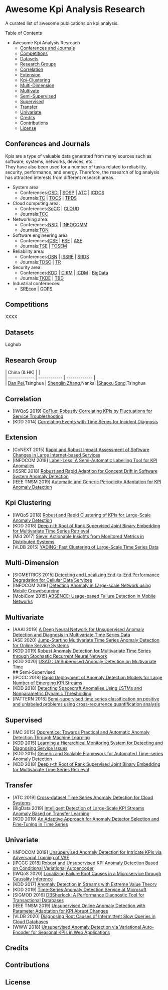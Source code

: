 # Awesome Kpi Analysis Research  


A curated list of awesome publications on kpi analysis.  
  
Table of Contents    

- Awesome Kpi Analysis Resreach  
	- [Conferences and Journals](#1)
	- [Competitions](#2)  
	- [Datasets](#3)  
	- [Research Groups](#4)  
	- [Correlation](#5)
	- [Extension](#6)
	- [Kpi-Clustering](#7)
	- [Multi-Dimension](#8)
	- [Multivate](#9)  
	- [Semi-Supervised](#10)  
	- [Supervised](#11)  
	- [Transfer](#12)  
	- [Univariate](#13)  
	- [Credits](#14)
	- [Contributions](#15)
	- [License](#16)


## <span id="1">Conferences and Journals</span> 
Kpis are a type of valuable data generated from many sources such as software, systems, networks, devices, etc.   
They have also been used for a number of tasks related to reliability, security, performance, and energy. Therefore, the research of log analysis has attracted interests from different research areas.  


- System area  
	- Conferences:[OSDI](https://dblp.uni-trier.de/db/conf/osdi/index.html) | [SOSP](https://dblp.uni-trier.de/db/conf/sosp/index.html) | [ATC](https://dblp.uni-trier.de/db/conf/atc/index.html) | [ICDCS](https://dblp.uni-trier.de/db/conf/icdcs/index.html)  
	- Journals:[TC](https://dblp.uni-trier.de/db/journals/tc/index.html) | [TOCS](https://dblp.uni-trier.de/db/journals/tocs/index.html) | [TPDS](https://dblp.uni-trier.de/db/journals/tpds/index.html)  
- Cloud computing area:
	- Conferences:[SoCC](https://dblp.uni-trier.de/db/conf/cloud/index.html) | [CLOUD](https://dblp.uni-trier.de/db/conf/IEEEcloud/index.html)
	- Journals:[TCC](https://dblp.uni-trier.de/db/journals/tcc/index.html)
- Networking area:  
	- Conferences:[NSDI](https://dblp.uni-trier.de/db/conf/nsdi/index.html) | [INFOCOMM](https://dblp.uni-trier.de/db/conf/infocom/index.html)  
	- Journals:[TON](https://dblp.uni-trier.de/db/journals/ton/index.html)  
- Software engineering area  
	- Conferences:[ICSE](https://dblp.uni-trier.de/db/conf/icse/index.html) | [FSE](https://dblp.uni-trier.de/db/conf/fse/index.html) | [ASE](https://dblp.uni-trier.de/db/conf/kbse/index.html)  
	- Journals:[TSE](https://dblp.uni-trier.de/db/journals/tse/index.html) | [TOSEM](https://dblp.uni-trier.de/db/journals/tosem/index.html)  
- Reliability area:
	- Conferences:[DSN](https://dblp.uni-trier.de/db/conf/dsn/index.html) | [ISSRE](https://dblp.uni-trier.de/db/conf/issre/index.html) | [SRDS](https://dblp.uni-trier.de/db/conf/srds/index.html)  
	- Journals:[TDSC](https://dblp.uni-trier.de/db/journals/tdsc/index.html) | [TR](https://dblp.uni-trier.de/db/journals/tr/index.html)
- Security area:  
	- Conferences:[KDD](https://dblp.uni-trier.de/db/conf/kdd/index.html) | [CIKM](https://dblp.uni-trier.de/db/conf/cikm/index.html) | [ICDM](https://dblp.uni-trier.de/db/conf/icdm/index.html) | [BigData](https://dblp.uni-trier.de/db/conf/bigdata/index.html)
	- Journals:[TKDE](https://dblp.uni-trier.de/db/journals/tkde/index.html) | [TBD](https://dblp.uni-trier.de/db/journals/tbd/index.html)
- Industrial conferneces:  
	- [SREcon](https://www.usenix.org/conferences/byname/925) | [GOPS](https://www.bagevent.com/event/GOPS2019-shenzhen?bag_track=bagevent)
## <span id="2">Competitions</span>  
XXXX  
## <span id="3">Datasets</span>
Loghub  
## <span id="4">Research Group</span>  

  |    China (& HK)   |              |  
  | -------------     | ------------  | -------------  |  
  | [Dan Pei](https://netman.aiops.org/~peidan/),Tsinghua  | [Shenglin Zhang](http://nkcs.iops.ai/shenglinzhang/),Nankai  |[Shaoxu Song](http://ise.thss.tsinghua.edu.cn/sxsong/),Tsinghua


 
## <span id="5">Correlation</span>  
- [IWQoS 2019] [CoFlux: Robustly Correlating KPIs by Fluctuations for Service Troubleshooting](https://doi.org/10.1145/3326285.3329048)  
- [KDD 2014] [Correlating Events with Time Series for Incident Diagnosis](http://dx.doi.org/10.1145/2623330.2623374)  
## <span id="6">Extension</span>  
- [CoNEXT 2015] [Rapid and Robust Impact Assessment of Software Changes in Large Internet-based Services]( http://dx.doi.org/10.1145/2716281.2836087) 
- [INFOCOM 2019] [Label-Less: A Semi-Automatic Labelling Tool for KPI Anomalies](https://netman.aiops.org/wp-content/uploads/2020/06/label-less-v3.pdf)   
- [ISSRE 2018] [Robust and Rapid Adaption for Concept Drift in Software System Anomaly Detection](https://netman.aiops.org/wp-content/uploads/2019/07/issre-stepwise.pdf)
- [IEEE TNSM 2019] [Automatic and Generic Periodicity Adaptation for KPI Anomaly Detection](https://netman.aiops.org/wp-content/uploads/2019/08/08723601.pdf)
## <span id="7">Kpi Clustering</span>
- [IWQoS 2018] [Robust and Rapid Clustering of KPIs for Large-Scale Anomaly Detection](https://netman.aiops.org/wp-content/uploads/2018/05/PID5338621.pdf)
- [KDD 2018] [Deep r-th Root of Rank Supervised Joint Binary Embedding for Multivariate Time Series Retrieval](https://dl.acm.org/doi/10.1145/3219819.3220108)
- [Mid 2017] [Sieve: Actionable Insights from Monitored Metrics in Distributed Systems](https://dl.acm.org/doi/10.1145/3135974.3135977)  
- [VLDB 2015] [YADING: Fast Clustering of Large-Scale Time Series Data](https://dl.acm.org/doi/10.14778/2735479.2735481)
## <span id="8">Multi-Dimension</span>  
- [SIGMETRICS 2015] [Detecting and Localizing End-to-End Performance Degradation for Cellular Data Services](https://dl.acm.org/doi/10.1145/2745844.2745892)
- [INFOCOM 2019] [Detecting Anomaly in Large-scale Network using Mobile Crowdsourcing](http://iwct.sjtu.edu.cn/Personal/xtian/paper/2019-infocom-Detecting%20Anomaly.pdf)  
- [MobiCom 2015] [ABSENCE: Usage-based Failure Detection in Mobile Networks](http://dx.doi.org/10.1145/2789168.2790127)  
## <span id="9">Multivariate</span>
- [AAAI 2019] [A Deep Neural Network for Unsupervised Anomaly  Detection and Diagnosis in Multivariate Time Series Data](https://www.aaai.org/ojs/index.php/AAAI/article/view/3942)
- [ASE 2020] [Jump-Starting Multivariate Time Series Anomaly Detection for Online Service Systems ]()  
- [KDD 2019] [Robust Anomaly Detection for Multivariate Time Series through Stochastic Recurrent Neural Network](https://doi.org/10.1145/3292500.3330672)  
- [KDD 2020] [USAD : UnSupervised Anomaly Detection on Multivariate Time](https://doi.org/10.1145/3394486.3403392)  
##<span id="10"> Semi-Supervised</span>  
- [IPCCC 2018] [Rapid Deployment of Anomaly Detection Models for Large Number of Emerging KPI Streams](https://netman.aiops.org/wp-content/uploads/2018/12/bujiahao.pdf)  
- [KDD 2018] [Detecting Spacecraft Anomalies Using LSTMs and Nonparametric Dynamic Thresholding](https://doi.org/10.1145/3219819.3219845)  
- [PATTERN 2018] [Semi-supervised time series classification on positive and unlabeled problems using cross-recurrence quantification analysis](https://doi.org/10.1016/j.patcog.2018.02.030)    
## <span id="11">Supervised</span>  
- [IMC 2015] [Opprentice: Towards Practical and Automatic Anomaly Detection Through Machine Learning](http://dx.doi.org/10.1145/2815675.2815679.)  
- [KDD 2015] [Learning a Hierarchical Monitoring System for Detecting and Diagnosing Service Issues](http://dx.doi.org/10.1145/2783258.2788624)  
- [KDD 2015] [Generic and Scalable Framework for Automated Time-series Anomaly Detection](http://dx.doi.org/10.1145/2783258.2788611)
- [KDD 2018] [Deep r-th Root of Rank Supervised Joint Binary Embedding for Multivariate Time Series Retrieval](https://doi.org/10.1145/3219819.3220108)  
## <span id="12">Transfer</span>  
- [ATC 2019] [Cross-dataset Time Series Anomaly Detection for Cloud Systems](https://www.usenix.org/conference/atc19/presentation/zhang-xu)  
- [BigData 2019] [Intelligent Detection of Large-Scale KPI Streams Anomaly Based on Transfer Learning](https://doi.org/10.1007/978-981-15-1899-7_26)  
- [KDD 2019] [An Adaptive Approach for Anomaly Detector Selection and Fine-Tuning in Time Series](https://doi.org/10.1145/3326937.3341253)
## <span id="13">Univariate</span>  
- [INFOCOM 2019] [Unsupervised Anomaly Detection for Intricate KPIs via Adversarial Training of VAE](https://netman.aiops.org/wp-content/uploads/2019/04/chenwenxiao_infocom2019.pdf)  
- [IPCCC 2018] [Robust and Unsupervised KPI Anomaly Detection Based on Conditional Variational Autoencoder](https://ieeexplore.ieee.org/document/8710885)  
- [IWQoS 2020] [Localizing Failure Root Causes in a Microservice through Causality Inference](https://netman.aiops.org/wp-content/uploads/2020/06/孟媛.pdf)  
- [KDD 2017] [Anomaly Detection in Streams with Extreme Value Theory](https://doi.org/10.1145/3097983.3098144)  
- [KDD 2019] [Time-Series Anomaly Detection Service at Microsoft](https://doi.org/10.1145/3292500.3330680)  
- [SIGMOD 2016] [DBSherlock: A Performance Diagnostic Tool for Transactional Databases](http://dx.doi.org/10.1145/2882903.2915218)  
- [IEEE TNSM 2019] [Unsupervised Online Anomaly Detection with Parameter Adaptation for KPI Abrupt Changes](http://doi.org/10.1109/TNSM.2019.2962701)  
- [VLDB 2020] [Diagnosing Root Causes of Intermittent Slow Queries in Cloud Databases]( https://doi.org/10.14778/3389133.3389136)  
- [WWW 2018] [Unsupervised Anomaly Detection via Variational Auto-Encoder for Seasonal KPIs in Web Applications]( https://doi.org/10.1145/3178876.3185996)  
## <span id="14">Credits</span>  
## <span id="15">Contributions</span> 
## <span id="16">License</span> 

